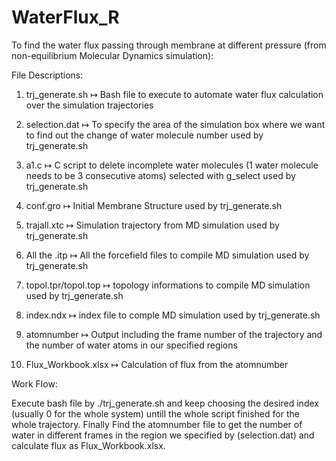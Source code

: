 # WaterFlux_R

To find the water flux passing through membrane at different pressure (from non-equilibrium Molecular Dynamics simulation): 

File Descriptions: 
1. trj_generate.sh ↦ Bash file to execute to automate water flux calculation over the simulation trajectories 
2. selection.dat ↦ To specify the area of the simulation box where we want to find out the change of water molecule number used by trj_generate.sh
3. a1.c ↦ C script to delete incomplete water molecules (1 water molecule needs to be 3 consecutive atoms) selected with g_select used by trj_generate.sh

4. conf.gro ↦ Initial Membrane Structure used by trj_generate.sh
5. trajall.xtc ↦ Simulation trajectory from MD simulation used by trj_generate.sh
6. All the .itp ↦ All the forcefield files to compile MD simulation used by trj_generate.sh
7. topol.tpr/topol.top ↦ topology informations to compile MD simulation used by trj_generate.sh
8. index.ndx ↦ index file to comple MD simulation used by trj_generate.sh

9. atomnumber ↦ Output including the frame number of the trajectory and the number of water atoms in our specified regions
10. Flux_Workbook.xlsx ↦ Calculation of flux from the atomnumber 

Work Flow:

Execute bash file by ./trj_generate.sh and keep choosing the desired index (usually 0 for the whole system) untill the whole script finished for the whole trajectory. Finally Find the atomnumber file to get the number of water in different frames in the region we specified by (selection.dat) and calculate flux as Flux_Workbook.xlsx.


